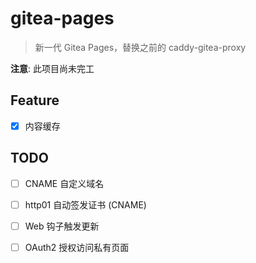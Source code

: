 # gitea-pages

> 新一代 Gitea Pages，替换之前的 caddy-gitea-proxy

**注意**: 此项目尚未完工

## Feature

- [x] 内容缓存

## TODO

- [ ] CNAME 自定义域名
- [ ] http01 自动签发证书 (CNAME)
- [ ] Web 钩子触发更新
- [ ] OAuth2 授权访问私有页面

